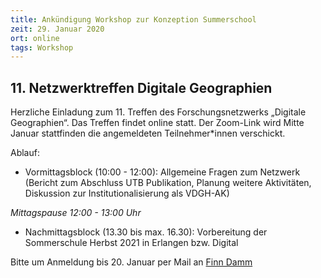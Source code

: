 ```yaml
---
title: Ankündigung Workshop zur Konzeption Summerschool
zeit: 29. Januar 2020
ort: online
tags: Workshop
---
```


## 11. Netzwerktreffen Digitale Geographien

Herzliche Einladung zum 11. Treffen des Forschungsnetzwerks „Digitale Geographien“. Das Treffen findet online statt. Der Zoom-Link wird Mitte Januar stattfinden die angemeldeten Teilnehmer\*innen verschickt.

Ablauf:

- Vormittagsblock (10:00 - 12:00):  Allgemeine Fragen zum Netzwerk (Bericht zum Abschluss UTB Publikation, Planung weitere Aktivitäten, Diskussion zur Institutionalisierung als VDGH-AK)

*Mittagspause 12:00 - 13:00 Uhr*

- Nachmittagsblock (13.30 bis max. 16.30): Vorbereitung der Sommerschule Herbst 2021 in Erlangen bzw. Digital

Bitte um Anmeldung bis 20. Januar per Mail an [Finn Damm](mailto:finn.dammann@fau.de)
